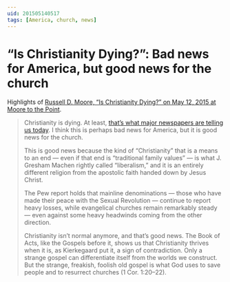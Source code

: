 ```yaml
---
uid: 201505140517
tags: [America, church, news]
---
```


# “Is Christianity Dying?”: Bad news for America, but good news for the church

Highlights of [Russell D. Moore, “Is Christianity Dying?” on May 12, 2015 at Moore to the Point](http://www.russellmoore.com/2015/05/12/is-christianity-dying/).

> Christianity is dying. At least, [that’s what major newspapers are telling us today](http://mobile.nytimes.com/2015/05/12/upshot/big-drop-in-share-of-americans-calling-themselves-christian.html). I think this is perhaps bad news for America, but it is good news for the church.
> 
> This is good news because the kind of “Christianity” that is a means to an end — even if that end is “traditional family values” — is what J. Gresham Machen rightly called “liberalism,” and it is an entirely different religion from the apostolic faith handed down by Jesus Christ.
> 
> The Pew report holds that mainline denominations — those who have made their peace with the Sexual Revolution — continue to report heavy losses, while evangelical churches remain remarkably steady — even against some heavy headwinds coming from the other direction.
> 
> Christianity isn’t normal anymore, and that’s good news. The Book of Acts, like the Gospels before it, shows us that Christianity thrives when it is, as Kierkegaard put it, a sign of contradiction. Only a strange gospel can differentiate itself from the worlds we construct. But the strange, freakish, foolish old gospel is what God uses to save people and to resurrect churches (1 Cor. 1:20–22).
